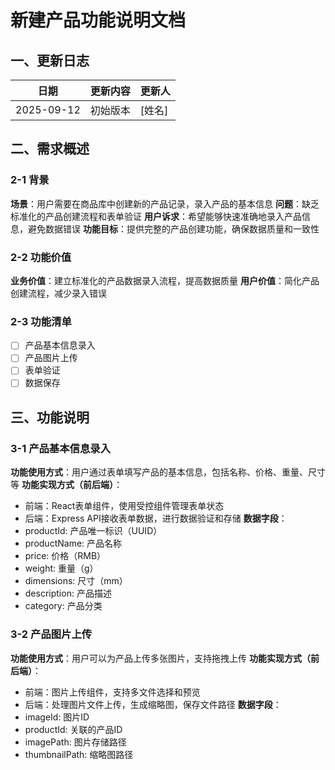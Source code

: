# 新建产品功能说明文档

## 一、更新日志

| 日期 | 更新内容 | 更新人 |
|------|----------|--------|
| 2025-09-12 | 初始版本 | [姓名] |

## 二、需求概述

### 2-1 背景
**场景**：用户需要在商品库中创建新的产品记录，录入产品的基本信息
**问题**：缺乏标准化的产品创建流程和表单验证
**用户诉求**：希望能够快速准确地录入产品信息，避免数据错误
**功能目标**：提供完整的产品创建功能，确保数据质量和一致性

### 2-2 功能价值
**业务价值**：建立标准化的产品数据录入流程，提高数据质量
**用户价值**：简化产品创建流程，减少录入错误

### 2-3 功能清单
- [ ] 产品基本信息录入
- [ ] 产品图片上传
- [ ] 表单验证
- [ ] 数据保存

## 三、功能说明

### 3-1 产品基本信息录入
**功能使用方式**：用户通过表单填写产品的基本信息，包括名称、价格、重量、尺寸等
**功能实现方式（前后端）**：
- 前端：React表单组件，使用受控组件管理表单状态
- 后端：Express API接收表单数据，进行数据验证和存储
**数据字段**：
- productId: 产品唯一标识（UUID）
- productName: 产品名称
- price: 价格（RMB）
- weight: 重量（g）
- dimensions: 尺寸（mm）
- description: 产品描述
- category: 产品分类

### 3-2 产品图片上传
**功能使用方式**：用户可以为产品上传多张图片，支持拖拽上传
**功能实现方式（前后端）**：
- 前端：图片上传组件，支持多文件选择和预览
- 后端：处理图片文件上传，生成缩略图，保存文件路径
**数据字段**：
- imageId: 图片ID
- productId: 关联的产品ID
- imagePath: 图片存储路径
- thumbnailPath: 缩略图路径
